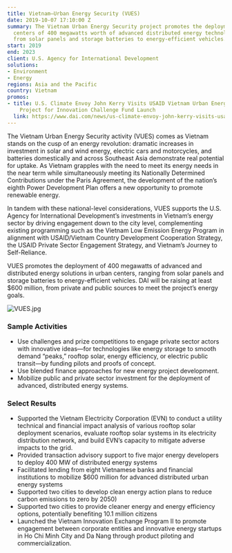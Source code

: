```yaml
---
title: Vietnam—Urban Energy Security (VUES)
date: 2019-10-07 17:10:00 Z
summary: The Vietnam Urban Energy Security project promotes the deployment in urban
  centers of 400 megawatts worth of advanced distributed energy technologies, ranging
  from solar panels and storage batteries to energy-efficient vehicles.
start: 2019
end: 2023
client: U.S. Agency for International Development
solutions:
- Environment
- Energy
regions: Asia and the Pacific
country: Vietnam
promos:
- title: U.S. Climate Envoy John Kerry Visits USAID Vietnam Urban Energy Security
    Project for Innovation Challenge Fund Launch
  link: https://www.dai.com/news/us-climate-envoy-john-kerry-visits-usaid-vietnam-urban-energy-security-project-for-innovation-challenge-fund-launch
---
```


The Vietnam Urban Energy Security activity (VUES) comes as Vietnam stands on the cusp of an energy revolution: dramatic increases in investment in solar and wind energy, electric cars and motorcycles, and batteries domestically and across Southeast Asia demonstrate real potential for uptake. As Vietnam grapples with the need to meet its energy needs in the near term while simultaneously meeting its Nationally Determined Contributions under the Paris Agreement, the development of the nation’s eighth Power Development Plan offers a new opportunity to promote renewable energy. 

In tandem with these national-level considerations, VUES supports the U.S. Agency for International Development’s investments in Vietnam’s energy sector by driving engagement down to the city level, complementing existing programming such as the Vietnam Low Emission Energy Program in alignment with USAID/Vietnam Country Development Cooperation Strategy, the USAID Private Sector Engagement Strategy, and Vietnam’s Journey to Self-Reliance.  

VUES promotes the deployment of 400 megawatts of advanced and distributed energy solutions in urban centers, ranging from solar panels and storage batteries to energy-efficient vehicles. DAI will be raising at least $600 million, from private and public sources to meet the project’s energy goals.

![VUES.jpg](/uploads/VUES.jpg)

### Sample Activities 

* Use challenges and prize competitions to engage private sector actors with innovative ideas—for technologies like energy storage to smooth demand “peaks,” rooftop solar, energy efficiency, or electric public transit—by funding pilots and proofs of concept.
* Use blended finance approaches for new energy project development.
* Mobilize public and private sector investment for the deployment of advanced, distributed energy systems.

### Select Results

* Supported the Vietnam Electricity Corporation (EVN) to conduct a utility technical and financial impact analysis of various rooftop solar deployment scenarios, evaluate rooftop solar systems in its electricity distribution network, and build EVN’s capacity to mitigate adverse impacts to the grid.
* Provided transaction advisory support to five major energy developers to deploy 400 MW of distributed energy systems 
* Facilitated lending from eight Vietnamese banks and financial institutions to mobilize $600 million for advanced distributed urban energy systems 
* Supported two cities to develop clean energy action plans to reduce carbon emissions to zero by 2050) 
* Supported two cities to provide cleaner energy and energy efficiency options, potentially benefiting 10.1 million citizens  
* Launched the Vietnam Innovation Exchange Program II to promote engagement between corporate entities and innovative energy startups in Ho Chi Minh City and Da Nang through product piloting and commercialization. 